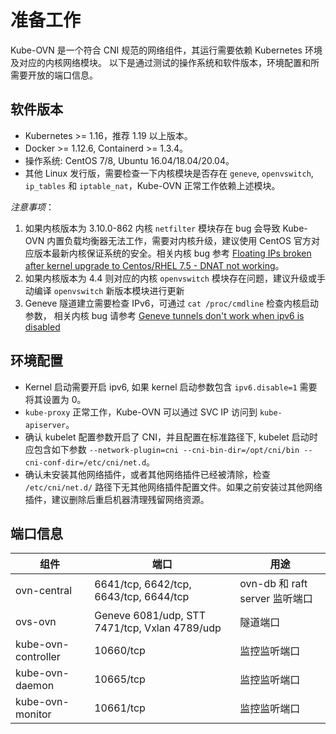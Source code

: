 # 准备工作

Kube-OVN 是一个符合 CNI 规范的网络组件，其运行需要依赖 Kubernetes 环境及对应的内核网络模块。
以下是通过测试的操作系统和软件版本，环境配置和所需要开放的端口信息。

## 软件版本
- Kubernetes >= 1.16，推荐 1.19 以上版本。
- Docker >= 1.12.6, Containerd >= 1.3.4。
- 操作系统: CentOS 7/8, Ubuntu 16.04/18.04/20.04。
- 其他 Linux 发行版，需要检查一下内核模块是否存在 `geneve`, `openvswitch`, `ip_tables` 和 `iptable_nat`，Kube-OVN 正常工作依赖上述模块。

*注意事项*：

1. 如果内核版本为 3.10.0-862 内核 `netfilter` 模块存在 bug 会导致 Kube-OVN 内置负载均衡器无法工作，需要对内核升级，建议使用 CentOS 官方对应版本最新内核保证系统的安全。相关内核 bug 参考 [Floating IPs broken after kernel upgrade to Centos/RHEL 7.5 - DNAT not working](https://bugs.launchpad.net/neutron/+bug/1776778)。
2. 如果内核版本为 4.4 则对应的内核 `openvswitch` 模块存在问题，建议升级或手动编译 `openvswitch` 新版本模块进行更新
3. Geneve 隧道建立需要检查 IPv6，可通过 `cat /proc/cmdline` 检查内核启动参数， 相关内核 bug 请参考 [Geneve tunnels don't work when ipv6 is disabled](https://bugs.launchpad.net/ubuntu/+source/linux/+bug/1794232)

## 环境配置
- Kernel 启动需要开启 ipv6, 如果 kernel 启动参数包含 `ipv6.disable=1` 需要将其设置为 0。
- `kube-proxy` 正常工作，Kube-OVN 可以通过 SVC IP 访问到 `kube-apiserver`。
- 确认 kubelet 配置参数开启了 CNI，并且配置在标准路径下, kubelet 启动时应包含如下参数 `--network-plugin=cni --cni-bin-dir=/opt/cni/bin --cni-conf-dir=/etc/cni/net.d`。
- 确认未安装其他网络插件，或者其他网络插件已经被清除，检查 `/etc/cni/net.d/` 路径下无其他网络插件配置文件。如果之前安装过其他网络插件，建议删除后重启机器清理残留网络资源。

## 端口信息
| 组件          | 端口    | 用途                        |
|-------------|-------|---------------------------|
| ovn-central | 6641/tcp, 6642/tcp, 6643/tcp, 6644/tcp | ovn-db 和 raft server 监听端口 |
| ovs-ovn	   | Geneve 6081/udp, STT 7471/tcp, Vxlan 4789/udp	  | 隧道端口                      |
|kube-ovn-controller|10660/tcp| 监控监听端口                    |
|kube-ovn-daemon|10665/tcp| 监控监听端口                        |
|kube-ovn-monitor|10661/tcp| 监控监听端口                        |
